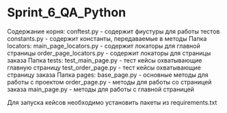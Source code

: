 # Sprint_6_QA_Python
Содержание корня:
conftest.py - содержит фиустуры для работы тестов
constants.py -  содержит константы, передаваемые в методы
Папка locators:
main_page_locators.py - содержит локаторы для главной страницы
order_page_locators.py - содержит локаторы для страницы заказа
Папка tests:
test_main_page.py - тест кейсы охватывающие главную страницу
test_order_page.py -  тест кейсы охватывающие страницу заказа
Папка pages:
base_page.py - основные методы для работы с проектом
order_page.py -  методы для работы со страницей заказа
main_page.py - методы для работы с главной страницей

Для запуска кейсов необходимо установить пакеты из requirements.txt